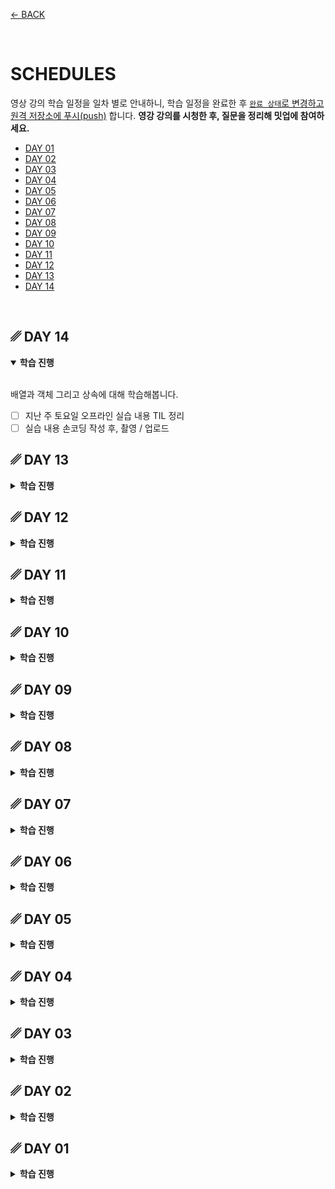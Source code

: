 [← BACK](../README.md)

<br />

# SCHEDULES

영상 강의 학습 일정을 일차 별로 안내하니, 학습 일정을 완료한 후 [`완료 상태`로 변경하고 원격 저장소에 푸시(push)](./tutorials/changeCompleteState.md) 합니다.
**영강 강의를 시청한 후, 질문을 정리해 밋업에 참여하세요.**

- [DAY 01](#-day-01)
- [DAY 02](#-day-02)
- [DAY 03](#-day-03)
- [DAY 04](#-day-04)
- [DAY 05](#-day-05)
- [DAY 06](#-day-06)
- [DAY 07](#-day-07)
- [DAY 08](#-day-08)
- [DAY 09](#-day-09)
- [DAY 10](#-day-10)
- [DAY 11](#-day-11)
- [DAY 12](#-day-12)
- [DAY 13](#-day-13)
- [DAY 14](#-day-14)

<br />

<!-- 일차 별 학습 진행 목표 -->

## ␥ DAY 14

<details open>
  <summary><b>학습 진행</b></summary>
  
  <br>배열과 객체 그리고 상속에 대해 학습해봅니다.<br>

- [ ] 지난 주 토요일 오프라인 실습 내용 TIL 정리
- [ ] 실습 내용 손코딩 작성 후, 촬영 / 업로드

</details>

## ␥ DAY 13

<details>
  <summary><b>학습 진행</b></summary>
  
  <br>배열과 객체 그리고 상속에 대해 학습해봅니다.<br>

- [x] 배열 객체 (20분 57초)
- [x] 객체 / 상속 (6분 48초, 8분 28초, 16분 54초)

</details>

## ␥ DAY 12

<details>
  <summary><b>학습 진행</b></summary>
  
  <br>함수 객체에 대해 좀 더 깊이 학습해봅니다.<br>

- [x] 함수 객체 (17분 40초, 6분 53초, 9분 50초)

</details>

## ␥ DAY 11

<details>
  <summary><b>학습 진행</b></summary>
  
  <br>함수 그리고 HTML, Sass에 익숙해질 수 있도록 훈련해봅니다.<br>

- [x] 함수 정복하기! (일상 생활에서 생각해볼 수 있는 절차를 함수로 만들어 보기, 손코딩)
- [x] Netflix 홈페이지 디자인 시안 → HTML, Sass 실습 (구조 설계, BEM 방법론 도입)

</details>

## ␥ DAY 10

<details>
  <summary><b>학습 진행</b></summary>
  
  <br>호이스트 현상과 스코프 체인. 그리고 문자, 숫자 객체에 대해 학습합니다.<br>

- [x] 호이스팅 / 스코프 체이닝 (19분 1초)
- [x] 숫자 / 수학 객체 (15분 31초, 8분 9초)
- [x] 문자 객체 (7분 26초, 16분 8초)

</details>

## ␥ DAY 09

<details>
  <summary><b>학습 진행</b></summary>
  
  <br>웹 사이트 / 애플리케이션의 이벤트 처리 시점과 값 복사, 참조 그리고 블록 영역에 대해 학습합니다.<br>

- [x] 이벤트 처리 시점 (10분 2초, 7분 9초, 5분 32초)
- [x] 값 복사 vs 값 참조 (11분 42초)
- [x] 함수 영역 vs 블록 영역 (9분 40초)

</details>

## ␥ DAY 08

<details>
  <summary><b>학습 진행</b></summary>
  
  <br>포토 갤러리 UI를 제작해보세요.<br>

- [x] 라이프 스타일 포토 갤러리 Figma 디자인 시안을 참고하여 HTML, CSS UI 그리기
- [x] JavaScript를 사용해 썸네일 이미지 버튼을 클릭하면 빅 이미지 교체 스크립트 구현
- [x] 포토 갤러리를 만들면서 경험한 이야기를 TIL에 요약 정리

![](./assets/mission--photo-slide-ui.png)

</details>

## ␥ DAY 07

<details>
  <summary><b>학습 진행</b></summary>
  
  <br>리스트 / 반복 처리 학습을 진행합니다.<br>

- [x] 배열과 반복/순환 문 (2분 55초)
- [x] while 문 (15분 04초)
- [x] continue, break, label 문 & do ~while 문 (15분 13초)
- [x] for 문 (11분 39초)
- [x] for ~ in 문 (4분 46초)

</details>

## ␥ DAY 06

<details>
  <summary><b>학습 진행</b></summary>
  
  <br>이벤트 프로그래밍 학습을 진행합니다.<br>

- [x] 마우스 이벤트 핸들링 (10분 2초, 5분 21초)
- [x] 키보드 이벤트 핸들링 (11분 16초, 17분 20초)

</details>

## ␥ DAY 05

<details>
  <summary><b>학습 진행</b></summary>
  
  <br>프로그래밍 조건 처리를 위한 기초 공부 Part 2를 진행합니다.<br>

- [x] 3항 연산 식 (12분 46초, 5분 46초)
- [x] 이벤트 핸들링 (10분 55초)

</details>

## ␥ DAY 04

<details>
  <summary><b>학습 진행</b></summary>
  
  <br>프로그래밍 조건 처리를 위한 기초 공부 Part 1을 진행합니다.<br>

- [x] 조건 처리 (11분 12초)
- [x] 연산자 × 조건 처리 (14분 20초)
- [x] 스위칭 조건 처리 (8분 47초, 8분 22초, 11분 24 초)

</details>

## ␥ DAY 03

<details>
  <summary><b>학습 진행</b></summary>
  
  <br>프로그래밍에서 매우 중요한 개념인 **함수**에 대해 익혀보는 시간을 가져봅니다.<br>

- [x] JavaScript 함수 (10분 17초, 5분 9초, 6분 34초, 6분 2초)

</details>

## ␥ DAY 02

<details>
  <summary><b>학습 진행</b></summary>
  
  <br>기본이자 중요한 열쇠인 JavaScript 데이터에 대해 이해하고, 언어가 가진 특성에 대해 살펴봅니다.<br>

- [x] 데이터 타입 / 리터럴 (9분 50초)
- [x] 네이밍 컨벤션 (2분 22초)
- [x] 동적 형 지정 / 자동 형 변환 (14분 4초)
- [x] 동일한 변수 이름 문제 (5분 24초)
- [x] 문서객체에 접근하는 방법 (9분 37초, 5분 54초)
</details>

## ␥ DAY 01

<details>
  <summary><b>학습 진행</b></summary>

<br>JavaScript를 시작하는 기초 내용을 다뤄봅니다.<br>

- [x] JavaScript란? (2분 41초)
- [x] 최고의 교과서 (9분 8초)
- [x] 워밍 업! - Console 패널 (2분 17초)
- [x] 코멘트 / 디버깅 (4분 22초)
- [x] 선언 / 할당 (14분 22초)
- [x] Start! 인터랙션 (5분 31초)

**🍿 참고:** [CSS 변수(Variables, Custom Property)](./documents/css-variables.md)

</details>
